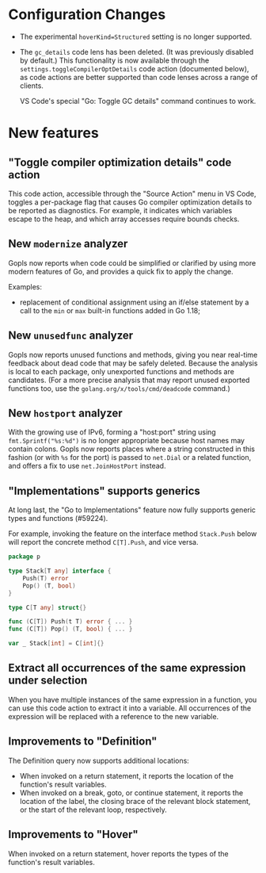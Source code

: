 # Configuration Changes

- The experimental `hoverKind=Structured` setting is no longer supported.

- The `gc_details` code lens has been deleted. (It was previously
  disabled by default.) This functionality is now available through
  the `settings.toggleCompilerOptDetails` code action (documented
  below), as code actions are better supported than code lenses across
  a range of clients.

  VS Code's special "Go: Toggle GC details" command continues to work.

# New features

## "Toggle compiler optimization details" code action

This code action, accessible through the "Source Action" menu in VS
Code, toggles a per-package flag that causes Go compiler optimization
details to be reported as diagnostics. For example, it indicates which
variables escape to the heap, and which array accesses require bounds
checks.

## New `modernize` analyzer

Gopls now reports when code could be simplified or clarified by
using more modern features of Go, and provides a quick fix to apply
the change.

Examples:

- replacement of conditional assignment using an if/else statement by
  a call to the `min` or `max` built-in functions added in Go 1.18;

## New `unusedfunc` analyzer

Gopls now reports unused functions and methods, giving you near
real-time feedback about dead code that may be safely deleted.
Because the analysis is local to each package, only unexported
functions and methods are candidates.
(For a more precise analysis that may report unused exported
functions too, use the `golang.org/x/tools/cmd/deadcode` command.)

## New `hostport` analyzer

With the growing use of IPv6, forming a "host:port" string using
`fmt.Sprintf("%s:%d")` is no longer appropriate because host names may
contain colons. Gopls now reports places where a string constructed in
this fashion (or with `%s` for the port) is passed to `net.Dial` or a
related function, and offers a fix to use `net.JoinHostPort`
instead.

## "Implementations" supports generics

At long last, the "Go to Implementations" feature now fully supports
generic types and functions (#59224).

For example, invoking the feature on the interface method `Stack.Push`
below will report the concrete method `C[T].Push`, and vice versa.

```go
package p

type Stack[T any] interface {
	Push(T) error
	Pop() (T, bool)
}

type C[T any] struct{}

func (C[T]) Push(t T) error { ... }
func (C[T]) Pop() (T, bool) { ... }

var _ Stack[int] = C[int]{}
```

## Extract all occurrences of the same expression under selection

When you have multiple instances of the same expression in a function,
you can use this code action to extract it into a variable.
All occurrences of the expression will be replaced with a reference to the new variable.

## Improvements to "Definition"

The Definition query now supports additional locations:

- When invoked on a return statement, it reports the location
  of the function's result variables.
- When invoked on a break, goto, or continue statement, it reports
  the location of the label, the closing brace of the relevant
  block statement, or the start of the relevant loop, respectively.

## Improvements to "Hover"

When invoked on a return statement, hover reports the types of
  the function's result variables.

